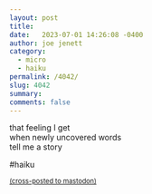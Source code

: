 ```yaml
---
layout: post
title:  
date:   2023-07-01 14:26:08 -0400
author: joe jenett
category:
  - micro 
  - haiku
permalink: /4042/
slug: 4042
summary: 
comments: false
---
```

<p>
that feeling I get<br>
when newly uncovered words<br>
tell me a story
</p>

#haiku

<a href="https://brid.gy/publish/mastodon"><small>(cross-posted to mastodon)</small></a>